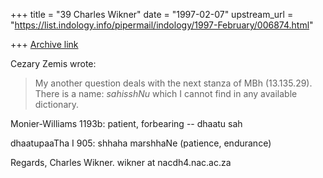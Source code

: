 +++
title = "39 Charles Wikner"
date = "1997-02-07"
upstream_url = "https://list.indology.info/pipermail/indology/1997-February/006874.html"

+++
[Archive link](https://list.indology.info/pipermail/indology/1997-February/006874.html)


Cezary Zemis <pasiasty at orient.uw.edu.pl> wrote:

> My another question deals with the next stanza of MBh (13.135.29). There
> is a name: _sahisshNu_ which I cannot find in any available dictionary.

Monier-Williams 1193b: patient, forbearing -- dhaatu sah

dhaatupaaTha I 905: shhaha marshhaNe (patience, endurance)

Regards,
Charles Wikner.
wikner at nacdh4.nac.ac.za





